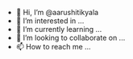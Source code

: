 - 👋 Hi, I’m @aarushitikyala
- 👀 I’m interested in ...
- 🌱 I’m currently learning ...
- 💞️ I’m looking to collaborate on ...
- 📫 How to reach me ...

<!---
aarushitikyala/aarushitikyala is a ✨ special ✨ repository because its `README.md` (this file) appears on your GitHub profile.
You can click the Preview link to take a look at your changes.
--->
